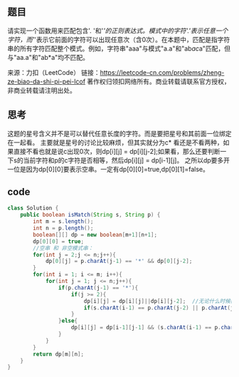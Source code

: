 ## 题目
请实现一个函数用来匹配包含'. '和'*'的正则表达式。模式中的字符'.'表示任意一个字符，而'*'表示它前面的字符可以出现任意次（含0次）。在本题中，匹配是指字符串的所有字符匹配整个模式。例如，字符串"aaa"与模式"a.a"和"ab*ac*a"匹配，但与"aa.a"和"ab*a"均不匹配。

来源：力扣（LeetCode）
链接：https://leetcode-cn.com/problems/zheng-ze-biao-da-shi-pi-pei-lcof
著作权归领扣网络所有。商业转载请联系官方授权，非商业转载请注明出处。

## 思考
这题的星号含义并不是可以替代任意长度的字符。而是要把星号和其前面一位绑定在一起看。
主要就是星号的讨论比较麻烦，但其实就分为c* 看还是不看两种，如果直接不看也就是说c出现0次，则dp[i][j] = dp[i][j-2];如果看，那么还要判断一下s的当前字符和p的c字符是否相等，然后dp[i][j] = dp[i-1][j]。
之所以dp要多开一位是因为dp[0][0]要表示空串。一定有dp[0][0]=true,dp[0][1]=false。

## code
```java
class Solution {
    public boolean isMatch(String s, String p) {
        int m = s.length();
        int n = p.length();
        boolean[][] dp = new boolean[m+1][n+1];
        dp[0][0] = true;
        //空串 和 非空模式串：
        for(int j = 2;j <= n;j++){
            dp[0][j] = p.charAt(j-1) == '*' && dp[0][j-2];
        }
        for(int i = 1; i <= m; i++){
            for(int j = 1; j <= n;j++){
                if(p.charAt(j-1) == '*'){
                    if(j >= 2){
                        dp[i][j] = dp[i][j]||dp[i][j-2];  //无论什么时候都可以把c* 直接去掉 也就是不看。
                        if(s.charAt(i-1) == p.charAt(j-2) || p.charAt(j-2) == '.') dp[i][j] = dp[i][j]||dp[i-1][j];          
                    }
                }else{
                    dp[i][j] = dp[i-1][j-1] && (s.charAt(i-1) == p.charAt(j-1) || p.charAt(j-1) == '.');
                }
            }
        }
        return dp[m][n];
    }
}
```